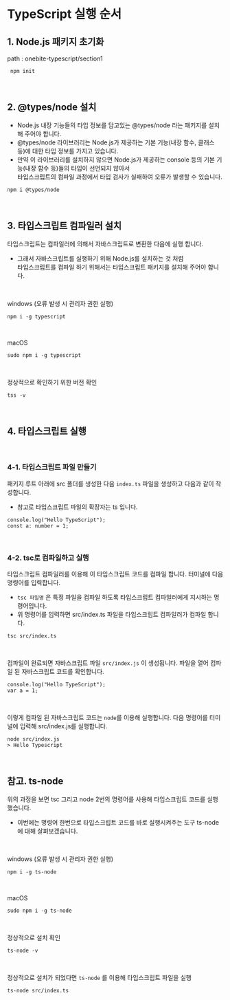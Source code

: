 # TypeScript 실행 순서

## 1. Node.js 패키지 초기화

path : onebite-typescript/section1

```
 npm init
```

<br>

## 2. @types/node 설치

-   Node.js 내장 기능들의 타입 정보를 담고있는 @types/node 라는 패키지를 설치해 주어야 합니다.
-   @types/node 라이브러리는 Node.js가 제공하는 기본 기능(내장 함수, 클래스 등)에 대한 타입 정보를 가지고 있습니다.
-   만약 이 라이브러리를 설치하지 않으면 Node.js가 제공하는 console 등의 기본 기능(내장 함수 등)들의 타입이 선언되지 않아서 <br> 타입스크립트의 컴파일 과정에서 타입 검사가 실패하여 오류가 발생할 수 있습니다.

```
npm i @types/node
```

<br>

## 3. 타입스크립트 컴파일러 설치

타입스크립트는 컴파일러에 의해서 자바스크립트로 변환한 다음에 실행 합니다.

-   그래서 자바스크립트를 실행하기 위해 Node.js를 설치하는 것 처럼 <br> 타입스크립트를 컴파일 하기 위해서는 타입스크립트 패키지를 설치해 주어야 합니다.

<br>

windows (오류 발생 시 관리자 권한 실행)

```
npm i -g typescript
```

<br>

macOS

```
sudo npm i -g typescript
```

<br>

정상적으로 확인하기 위한 버전 확인

```
tss -v
```

<br>

## 4. 타입스크립트 실행

<br>

### 4-1. 타입스크립트 파일 만들기

패키지 루트 아래에 src 폴더를 생성한 다음 `index.ts` 파일을 생성하고 다음과 같이 작성합니다.

-   참고로 타입스크립트 파일의 확장자는 ts 입니다.

```
console.log("Hello TypeScript");
const a: number = 1;
```

<br>

### 4-2. tsc로 컴파일하고 실행

타입스크립트 컴파일러를 이용해 이 타입스크립트 코드를 컴파일 합니다. 터미널에 다음 명령어를 입력합니다.

-   `tsc 파일명` 은 특정 파일을 컴파일 하도록 타입스크립트 컴파일러에게 지시하는 명령어입니다.
-   위 명령어를 입력하면 src/index.ts 파일을 타입스크립트 컴파일러가 컴파일 합니다.

```
tsc src/index.ts
```

<br>

컴파일이 완료되면 자바스크립트 파일 `src/index.js` 이 생성됩니다. 파일을 열어 컴파일 된 자바스크립트 코드를 확인합니다.

```
console.log("Hello TypeScript");
var a = 1;
```

<br>

이렇게 컴파일 된 자바스크립트 코드는 `node`를 이용해 실행합니다. 다음 명령어를 터미널에 입력해 src/index.js를 실행합니다.

```
node src/index.js
> Hello Typescript
```

<br>

## 참고. ts-node

위의 과정을 보면 tsc 그리고 node 2번의 명령어를 사용해 타입스크립트 코드를 실행 했습니다.

-   이번에는 명령어 한번으로 타입스크립트 코드를 바로 실행시켜주는 도구 ts-node에 대해 살펴보겠습니다.

<br>

windows (오류 발생 시 관리자 권한 실행)

```
npm i -g ts-node
```

<br>

macOS

```
sudo npm i -g ts-node
```

<br>

정상적으로 설치 확인

```
ts-node -v
```

<br>

정상적으로 설치가 되었다면 `ts-node` 를 이용해 타입스크립트 파일을 실행

```
ts-node src/index.ts
```
